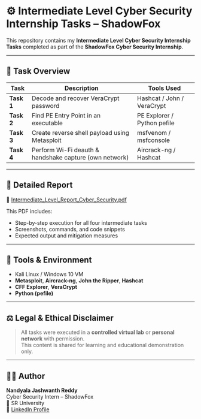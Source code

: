 # ⚙️ Intermediate Level Cyber Security Internship Tasks – ShadowFox

This repository contains my **Intermediate Level Cyber Security Internship Tasks** completed as part of the **ShadowFox Cyber Security Internship**.

---

## 📘 Task Overview

| Task | Description | Tools Used |
|------|--------------|------------|
| **Task 1** | Decode and recover VeraCrypt password | Hashcat / John / VeraCrypt |
| **Task 2** | Find PE Entry Point in an executable | PE Explorer / Python pefile |
| **Task 3** | Create reverse shell payload using Metasploit | msfvenom / msfconsole |
| **Task 4** | Perform Wi-Fi deauth & handshake capture (own network) | Aircrack-ng / Hashcat |

---

## 📄 Detailed Report
📎 [Intermediate_Level_Report_Cyber_Security.pdf](./Intermediate_Level_Report_Cyber_Security.pdf)

This PDF includes:
- Step-by-step execution for all four intermediate tasks  
- Screenshots, commands, and code snippets  
- Expected output and mitigation measures  

---

## 🧰 Tools & Environment
- Kali Linux / Windows 10 VM
- **Metasploit**, **Aircrack-ng**, **John the Ripper**, **Hashcat**
- **CFF Explorer**, **VeraCrypt**
- **Python (pefile)**

---

## ⚖️ Legal & Ethical Disclaimer
> All tasks were executed in a **controlled virtual lab** or **personal network** with permission.  
> This content is shared for learning and educational demonstration only.

---

## 👨‍💻 Author
**Nandyala Jashwanth Reddy**  
Cyber Security Intern – ShadowFox  
📍 SR University  
🔗 [LinkedIn Profile](https://www.linkedin.com/in/nandyala-jashwanth-reddy-49b4552bb/?lipi=urn%3Ali%3Apage%3Ad_flagship3_profile_view_base_contact_details%3BrdYprjFETQiIZv6riTvP1A%3D%3D)
